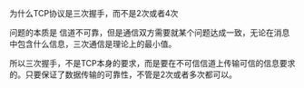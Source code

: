 为什么TCP协议是三次握手，而不是2次或者4次

问题的本质是 信道不可靠，但是通信双方需要就某个问题达成一致，无论在消息中包含什么信息，三次通信是理论上的最小值。

所以三次握手，不是TCP本身的要求，而是要在不可信信道上传输可信的信息要求的。只要保证了数据传输的可靠性，不管是2次或者多次都可以。